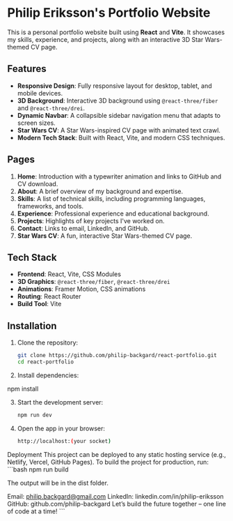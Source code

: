 # Philip Eriksson's Portfolio Website

This is a personal portfolio website built using **React** and **Vite**. It showcases my skills, experience, and projects, along with an interactive 3D Star Wars-themed CV page.

## Features

- **Responsive Design**: Fully responsive layout for desktop, tablet, and mobile devices.
- **3D Background**: Interactive 3D background using `@react-three/fiber` and `@react-three/drei`.
- **Dynamic Navbar**: A collapsible sidebar navigation menu that adapts to screen sizes.
- **Star Wars CV**: A Star Wars-inspired CV page with animated text crawl.
- **Modern Tech Stack**: Built with React, Vite, and modern CSS techniques.

## Pages

1. **Home**: Introduction with a typewriter animation and links to GitHub and CV download.
2. **About**: A brief overview of my background and expertise.
3. **Skills**: A list of technical skills, including programming languages, frameworks, and tools.
4. **Experience**: Professional experience and educational background.
5. **Projects**: Highlights of key projects I've worked on.
6. **Contact**: Links to email, LinkedIn, and GitHub.
7. **Star Wars CV**: A fun, interactive Star Wars-themed CV page.

## Tech Stack

- **Frontend**: React, Vite, CSS Modules
- **3D Graphics**: `@react-three/fiber`, `@react-three/drei`
- **Animations**: Framer Motion, CSS animations
- **Routing**: React Router
- **Build Tool**: Vite

## Installation

1. Clone the repository:
   ```bash
   git clone https://github.com/philip-backgard/react-portfolio.git
   cd react-portfolio

2. Install dependencies:

npm install

3. Start the development server:
    ```bash
    npm run dev

4. Open the app in your browser:
    ```bash
    http://localhost:(your socket)

Deployment
This project can be deployed to any static hosting service (e.g., Netlify, Vercel, GitHub Pages). To build the project for production, run:
    ```bash
    npm run build

The output will be in the dist folder.

Email: philip.backgard@gmail.com
LinkedIn: linkedin.com/in/philip-eriksson
GitHub: github.com/philip-backgard
Let’s build the future together – one line of code at a time! ```